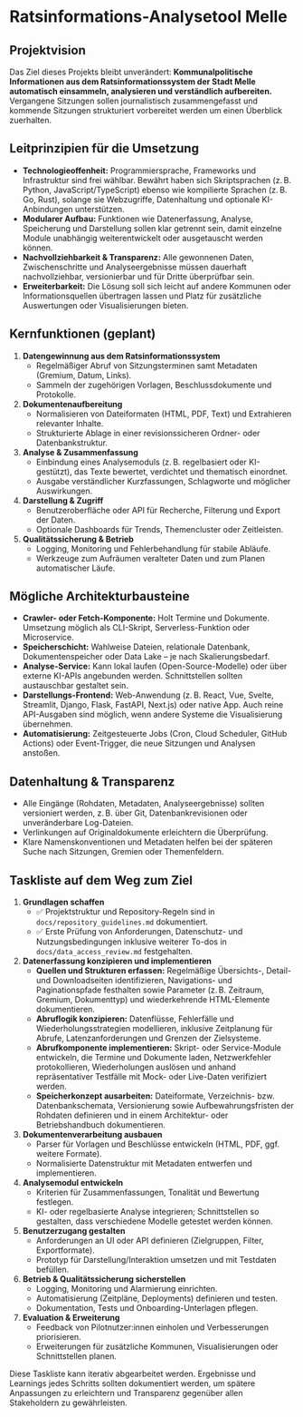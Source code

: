 # Ratsinformations-Analysetool Melle

## Projektvision
Das Ziel dieses Projekts bleibt unverändert: **Kommunalpolitische Informationen aus dem Ratsinformationssystem der Stadt Melle automatisch einsammeln, analysieren und verständlich aufbereiten.** Vergangene Sitzungen sollen journalistisch zusammengefasst und kommende Sitzungen strukturiert vorbereitet werden um einen Überblick zuerhalten.

## Leitprinzipien für die Umsetzung
- **Technologieoffenheit:** Programmiersprache, Frameworks und Infrastruktur sind frei wählbar. Bewährt haben sich Skriptsprachen (z. B. Python, JavaScript/TypeScript) ebenso wie kompilierte Sprachen (z. B. Go, Rust), solange sie Webzugriffe, Datenhaltung und optionale KI-Anbindungen unterstützen.
- **Modularer Aufbau:** Funktionen wie Datenerfassung, Analyse, Speicherung und Darstellung sollen klar getrennt sein, damit einzelne Module unabhängig weiterentwickelt oder ausgetauscht werden können.
- **Nachvollziehbarkeit & Transparenz:** Alle gewonnenen Daten, Zwischenschritte und Analyseergebnisse müssen dauerhaft nachvollziehbar, versionierbar und für Dritte überprüfbar sein.
- **Erweiterbarkeit:** Die Lösung soll sich leicht auf andere Kommunen oder Informationsquellen übertragen lassen und Platz für zusätzliche Auswertungen oder Visualisierungen bieten.

## Kernfunktionen (geplant)
1. **Datengewinnung aus dem Ratsinformationssystem**
   - Regelmäßiger Abruf von Sitzungsterminen samt Metadaten (Gremium, Datum, Links).
   - Sammeln der zugehörigen Vorlagen, Beschlussdokumente und Protokolle.
2. **Dokumentenaufbereitung**
   - Normalisieren von Dateiformaten (HTML, PDF, Text) und Extrahieren relevanter Inhalte.
   - Strukturierte Ablage in einer revisionssicheren Ordner- oder Datenbankstruktur.
3. **Analyse & Zusammenfassung**
   - Einbindung eines Analysemoduls (z. B. regelbasiert oder KI-gestützt), das Texte bewertet, verdichtet und thematisch einordnet.
   - Ausgabe verständlicher Kurzfassungen, Schlagworte und möglicher Auswirkungen.
4. **Darstellung & Zugriff**
   - Benutzeroberfläche oder API für Recherche, Filterung und Export der Daten.
   - Optionale Dashboards für Trends, Themencluster oder Zeitleisten.
5. **Qualitätssicherung & Betrieb**
   - Logging, Monitoring und Fehlerbehandlung für stabile Abläufe.
   - Werkzeuge zum Aufräumen veralteter Daten und zum Planen automatischer Läufe.

## Mögliche Architekturbausteine
- **Crawler- oder Fetch-Komponente:** Holt Termine und Dokumente. Umsetzung möglich als CLI-Skript, Serverless-Funktion oder Microservice.
- **Speicherschicht:** Wahlweise Dateien, relationale Datenbank, Dokumentenspeicher oder Data Lake – je nach Skalierungsbedarf.
- **Analyse-Service:** Kann lokal laufen (Open-Source-Modelle) oder über externe KI-APIs angebunden werden. Schnittstellen sollten austauschbar gestaltet sein.
- **Darstellungs-Frontend:** Web-Anwendung (z. B. React, Vue, Svelte, Streamlit, Django, Flask, FastAPI, Next.js) oder native App. Auch reine API-Ausgaben sind möglich, wenn andere Systeme die Visualisierung übernehmen.
- **Automatisierung:** Zeitgesteuerte Jobs (Cron, Cloud Scheduler, GitHub Actions) oder Event-Trigger, die neue Sitzungen und Analysen anstoßen.

## Datenhaltung & Transparenz
- Alle Eingänge (Rohdaten, Metadaten, Analyseergebnisse) sollten versioniert werden, z. B. über Git, Datenbankrevisionen oder unveränderbare Log-Dateien.
- Verlinkungen auf Originaldokumente erleichtern die Überprüfung.
- Klare Namenskonventionen und Metadaten helfen bei der späteren Suche nach Sitzungen, Gremien oder Themenfeldern.

## Taskliste auf dem Weg zum Ziel
1. **Grundlagen schaffen**
   - ✅ Projektstruktur und Repository-Regeln sind in `docs/repository_guidelines.md` dokumentiert.
   - ✅ Erste Prüfung von Anforderungen, Datenschutz- und Nutzungsbedingungen inklusive weiterer To-dos in `docs/data_access_review.md` festgehalten.
2. **Datenerfassung konzipieren und implementieren**
   - **Quellen und Strukturen erfassen:** Regelmäßige Übersichts-, Detail- und Downloadseiten identifizieren, Navigations- und Paginationspfade festhalten sowie Parameter (z. B. Zeitraum, Gremium, Dokumenttyp) und wiederkehrende HTML-Elemente dokumentieren.
   - **Abruflogik konzipieren:** Datenflüsse, Fehlerfälle und Wiederholungsstrategien modellieren, inklusive Zeitplanung für Abrufe, Latenzanforderungen und Grenzen der Zielsysteme.
   - **Abrufkomponente implementieren:** Skript- oder Service-Module entwickeln, die Termine und Dokumente laden, Netzwerkfehler protokollieren, Wiederholungen auslösen und anhand repräsentativer Testfälle mit Mock- oder Live-Daten verifiziert werden.
   - **Speicherkonzept ausarbeiten:** Dateiformate, Verzeichnis- bzw. Datenbankschemata, Versionierung sowie Aufbewahrungsfristen der Rohdaten definieren und in einem Architektur- oder Betriebshandbuch dokumentieren.
3. **Dokumentenverarbeitung ausbauen**
   - Parser für Vorlagen und Beschlüsse entwickeln (HTML, PDF, ggf. weitere Formate).
   - Normalisierte Datenstruktur mit Metadaten entwerfen und implementieren.
4. **Analysemodul entwickeln**
   - Kriterien für Zusammenfassungen, Tonalität und Bewertung festlegen.
   - KI- oder regelbasierte Analyse integrieren; Schnittstellen so gestalten, dass verschiedene Modelle getestet werden können.
5. **Benutzerzugang gestalten**
   - Anforderungen an UI oder API definieren (Zielgruppen, Filter, Exportformate).
   - Prototyp für Darstellung/Interaktion umsetzen und mit Testdaten befüllen.
6. **Betrieb & Qualitätssicherung sicherstellen**
   - Logging, Monitoring und Alarmierung einrichten.
   - Automatisierung (Zeitpläne, Deployments) definieren und testen.
   - Dokumentation, Tests und Onboarding-Unterlagen pflegen.
7. **Evaluation & Erweiterung**
   - Feedback von Pilotnutzer:innen einholen und Verbesserungen priorisieren.
   - Erweiterungen für zusätzliche Kommunen, Visualisierungen oder Schnittstellen planen.

Diese Taskliste kann iterativ abgearbeitet werden. Ergebnisse und Learnings jedes Schritts sollten dokumentiert werden, um spätere Anpassungen zu erleichtern und Transparenz gegenüber allen Stakeholdern zu gewährleisten.
